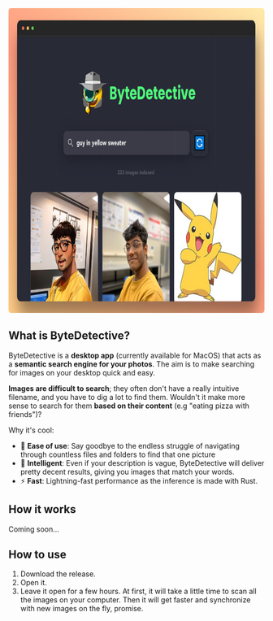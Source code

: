 <p align="center">
  <img height=600 src="assets_doc/demo.png"/>
</p>

## What is ByteDetective?
ByteDetective is a **desktop app** (currently available for MacOS) that acts as a **semantic search engine for your photos**. The aim is to make searching for images on your desktop quick and easy. 

**Images are difficult to search**; they often don't have a really intuitive filename, and you have to dig a lot to find them. Wouldn't it make more sense to search for them **based on their content** (e.g "eating pizza with friends")?

Why it's cool:
- 📁 **Ease of use**: Say goodbye to the endless struggle of navigating through countless files and folders to find that one picture
- 🔮 **Intelligent**: Even if your description is vague, ByteDetective will deliver pretty decent results, giving you images that match your words.
- ⚡ **Fast**: Lightning-fast performance as the inference is made with Rust.

## How it works
Coming soon...

## How to use
1. Download the release.
2. Open it.
3. Leave it open for a few hours. At first, it will take a little time to scan all the images on your computer. Then it will get faster and synchronize with new images on the fly, promise. 
